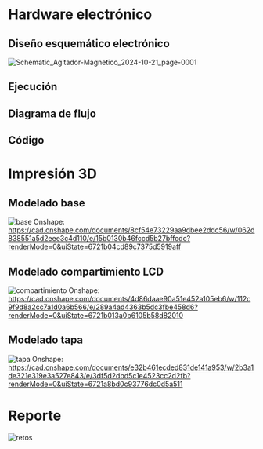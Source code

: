 # Hardware electrónico


## Diseño esquemático electrónico
![Schematic_Agitador-Magnetico_2024-10-21_page-0001](https://github.com/user-attachments/assets/1d87ac7b-b530-4613-a75e-41eadb8a8bd7)


## Ejecución


## Diagrama de flujo


## Código

# Impresión 3D


## Modelado base
![base](https://github.com/user-attachments/assets/71632350-667a-4c8f-b887-780aa3e500f3)
Onshape: https://cad.onshape.com/documents/8cf54e73229aa9dbee2ddc56/w/062d838551a5d2eee3c4d110/e/15b0130b46fccd5b27bffcdc?renderMode=0&uiState=6721b04cd89c7375d5919aff

## Modelado compartimiento LCD
![compartimiento](https://github.com/user-attachments/assets/cca21cc6-9f82-4d30-a3e5-45126697bbae)
Onshape: https://cad.onshape.com/documents/4d86daae90a51e452a105eb6/w/112c9f9d8a2cc7a1d0a6b566/e/289a4ad4363b5dc3fbe458d6?renderMode=0&uiState=6721b013a0b6105b58d82010


## Modelado tapa
![tapa](https://github.com/user-attachments/assets/982061f7-0776-4847-8587-9b9855127dca)
Onshape: https://cad.onshape.com/documents/e32b461ecded831de141a953/w/2b3a1de321e319e3a527e843/e/3df5d2dbd5c1e4523cc2d2fb?renderMode=0&uiState=6721a8bd0c93776dc0d5a511


# Reporte
![retos](https://github.com/user-attachments/assets/3c181e80-e035-4dc0-a3a0-859b87a8fd67)
